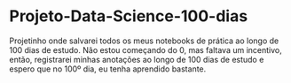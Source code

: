 # Projeto-Data-Science-100-dias
Projetinho onde salvarei todos os meus notebooks de prática ao longo de 100 dias de estudo.
Não estou começando do 0, mas faltava um incentivo, então, registrarei minhas anotações ao longo de 100 dias de estudo e espero que no 100º dia, eu tenha aprendido bastante.
